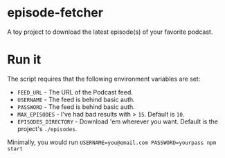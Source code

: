 episode-fetcher
===============

A toy project to download the latest episode(s) of your favorite podcast.

# Run it

The script requires that the following environment variables are set:

- `FEED_URL` - The URL of the Podcast feed.
- `USERNAME` - The feed is behind basic auth.
- `PASSWORD` - The feed is behind basic auth.
- `MAX_EPISODES` - I've had bad results with > `15`. Default is `10`.
- `EPISODES_DIRECTORY` - Download 'em wherever you want. Default is the project's `./episodes`.

Minimally, you would run `USERNAME=you@email.com PASSWORD=yourpass npm start`
